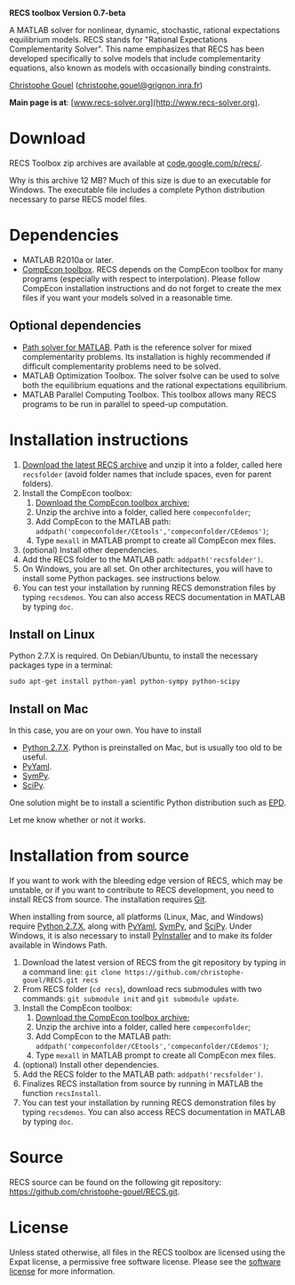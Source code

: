 **RECS toolbox Version 0.7-beta**

A MATLAB solver for nonlinear, dynamic, stochastic, rational expectations
equilibrium models. RECS stands for "Rational Expectations Complementarity
Solver". This name emphasizes that RECS has been developed specifically to solve
models that include complementarity equations, also known as models with
occasionally binding constraints.

[Christophe Gouel](http://www.christophegouel.com) (<christophe.gouel@grignon.inra.fr>)

**Main page is at**: [www.recs-solver.org](http://www.recs-solver.org).

Download
========

RECS Toolbox zip archives are available at
[code.google.com/p/recs/](http://code.google.com/p/recs/).

Why is this archive 12 MB? Much of this size is due to an executable for
Windows. The executable file includes a complete Python distribution necessary
to parse RECS model files.

Dependencies
============

* MATLAB R2010a or later.
* [CompEcon toolbox](http://www4.ncsu.edu/~pfackler/compecon/). RECS depends on
  the CompEcon toolbox for many programs (especially with respect to
  interpolation). Please follow CompEcon installation instructions and do not
  forget to create the mex files if you want your models solved in a reasonable
  time.

Optional dependencies
---------------------

* [Path solver for MATLAB](http://pages.cs.wisc.edu/~ferris/path.html). Path is
  the reference solver for mixed complementarity problems. Its installation is
  highly recommended if difficult complementarity problems need to be solved.
* MATLAB Optimization Toolbox. The solver fsolve can be used to solve both the
  equilibrium equations and the rational expectations equilibrium.
* MATLAB Parallel Computing Toolbox. This toolbox allows many RECS programs to
  be run in parallel to speed-up computation.

Installation instructions
=========================

1. [Download the latest RECS archive](http://code.google.com/p/recs/) and unzip
   it into a folder, called here `recsfolder` (avoid folder names that include
   spaces, even for parent folders).
2. Install the CompEcon toolbox:
   1. [Download the CompEcon toolbox archive](http://www4.ncsu.edu/~pfackler/compecon/);
   2. Unzip the archive into a folder, called here `compeconfolder`;
   3. Add CompEcon to the MATLAB path: `addpath('compeconfolder/CEtools','compeconfolder/CEdemos')`;
   4. Type `mexall` in MATLAB prompt to create all CompEcon mex files.
3. (optional) Install other dependencies.
4. Add the RECS folder to the MATLAB path: `addpath('recsfolder')`.
5. On Windows, you are all set. On other architectures, you will have to install
   some Python packages. see instructions below.
6. You can test your installation by running RECS demonstration files by typing
   `recsdemos`. You can also access RECS documentation in MATLAB by typing `doc`.

Install on Linux
----------------

Python 2.7.X is required. On Debian/Ubuntu, to install the necessary packages
type in a terminal:

    sudo apt-get install python-yaml python-sympy python-scipy

Install on Mac
--------------

In this case, you are on your own. You have to install

* [Python 2.7.X](http://www.python.org/download/). Python is preinstalled on
  Mac, but is usually too old to be useful.
* [PyYaml](http://pyyaml.org/wiki/PyYAML).
* [SymPy](http://sympy.org).
* [SciPy](http://www.scipy.org/Download).

One solution might be to install a scientific Python distribution such as
[EPD](http://www.enthought.com/).

Let me know whether or not it works.

Installation from source
========================

If you want to work with the bleeding edge version of RECS, which may be
unstable, or if you want to contribute to RECS development, you need to install
RECS from source. The installation requires [Git](http://git-scm.com/).

When installing from source, all platforms (Linux, Mac, and Windows) require
[Python 2.7.X](http://www.python.org/download/), along with
[PyYaml](http://pyyaml.org/wiki/PyYAML), [SymPy](http://sympy.org), and
[SciPy](http://www.scipy.org/Download). Under Windows, it is also necessary to
install [PyInstaller](http://www.pyinstaller.org/) and to make its folder
available in Windows Path.

1. Download the latest version of RECS from the git repository by typing in a
   command line: `git clone https://github.com/christophe-gouel/RECS.git recs`
2. From RECS folder (`cd recs`), download recs submodules with two commands:
   `git submodule init` and `git submodule update`.
3. Install the CompEcon toolbox:
   1. [Download the CompEcon toolbox archive](http://www4.ncsu.edu/~pfackler/compecon/);
   2. Unzip the archive into a folder, called here `compeconfolder`;
   3. Add CompEcon to the MATLAB path: `addpath('compeconfolder/CEtools','compeconfolder/CEdemos')`;
   4. Type `mexall` in MATLAB prompt to create all CompEcon mex files.
4. (optional) Install other dependencies.
5. Add the RECS folder to the MATLAB path: `addpath('recsfolder')`.
6. Finalizes RECS installation from source by running in MATLAB the function
   `recsInstall`.
7. You can test your installation by running RECS demonstration files by typing
   `recsdemos`. You can also access RECS documentation in MATLAB by typing `doc`.

Source
=======

RECS source can be found on the following git repository:
<https://github.com/christophe-gouel/RECS.git>.

License
=======

Unless stated otherwise, all files in the RECS toolbox are licensed using the
Expat license, a permissive free software license. Please see the [software
license](https://raw.github.com/christophe-gouel/RECS/master/LICENSE.txt) for
more information.

